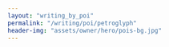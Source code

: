 ```yaml
---
layout: "writing_by_poi"
permalink: "/writing/poi/petroglyph"
header-img: "assets/owner/hero/pois-bg.jpg"
---
```

